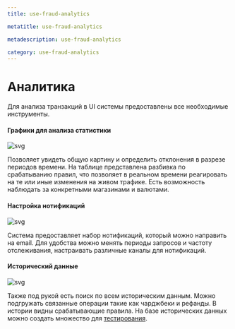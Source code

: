 ```yaml
---
title: use-fraud-analytics

metatitle: use-fraud-analytics

metadescription: use-fraud-analytics

category: use-fraud-analytics
---
```


# Аналитика

Для анализа транзакций в UI системы предоставлены все необходимые инструменты.

#### Графики для анализа статистики

<img alt="svg" src="../img/officer-manual/analytics-board.png" /></p>

Позволяет увидеть общую картину и определить отклонения в разрезе периодов времени. 
На таблице представлена разбивка по срабатыванию правил, что позволяет в реальном времени реагировать 
на те или иные изменения на живом трафике. Есть возможность наблюдать за конкретными магазинами и валютами.

#### Настройка нотификаций

<img alt="svg" src="../img/officer-manual/notifications.png" /></p>

Система предоставляет набор нотификаций, который можно направить на email. 
Для удобства можно менять периоды запросов и частоту отслеживания, настраивать различные каналы для нотификаций.

#### Исторический данные

<img alt="svg" src="../img/officer-manual/historycal-data.png" /></p>

Также под рукой есть поиск по всем историческим данным. 
Можно подгружать связанные операции такие как чарджбеки и рефанды. В истории видны срабатывающие правила.
На базе исторических данных можно создать множество для [тестирования](./use-fraud-tests.md). 